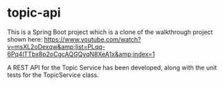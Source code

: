 # topic-api
This is a Spring Boot project which is a clone of the walkthrough project shown here: https://www.youtube.com/watch?v=msXL2oDexqw&amp;list=PLqq-6Pq4lTTbx8p2oCgcAQGQyqN8XeA1x&amp;index=1

A REST API for the Topic Service has been developed, along with the unit tests for the TopicService class.
